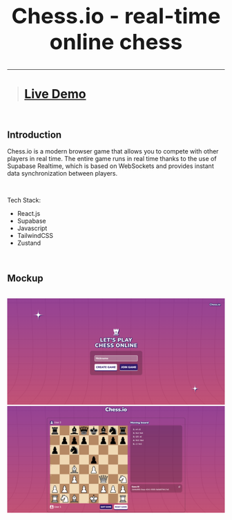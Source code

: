 <h1 align="center" style="font-size: 50px">Chess.io - real-time online chess</h1>
<hr>

> # [Live Demo](https://chessgame-io-multiplayer.vercel.app/)  

<br />

## Introduction

Chess.io is a modern browser game that allows you to compete with other players in real time. The entire game runs in real time thanks to the use of Supabase Realtime, which is based on WebSockets and provides instant data synchronization between players.

<br/>

<p>Tech Stack:</p>
<ul>
  <li>React.js</li>
  <li>Supabase</li>
  <li>Javascript</li>
  <li>TailwindCSS</li>
  <li>Zustand</li>
</ul>

<br />

## Mockup

<br />

<img src="./public/mockup-1.png">
<img src="./public/mockup-2.png">

